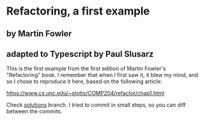 # Refactoring, a first example
## by Martin Fowler
## adapted to Typescript by Paul Slusarz

This is the first example from the first edition of Martin Fowler's "Refactoring" book. I remember that when I first saw it, it blew my mind, and so I chose to reproduce it here, based on the following article:

https://www.cs.unc.edu/~stotts/COMP204/refactor/chap1.html

Check [solutions](https://github.com/pslusarz/clean-code-typescript/tree/solutions) branch. I tried to commit in small steps, so you can diff between the commits.
